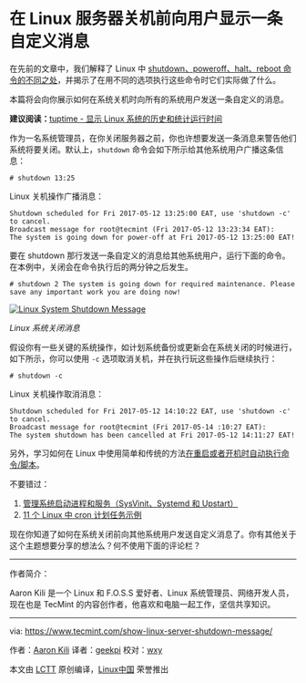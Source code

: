 在 Linux 服务器关机前向用户显示一条自定义消息
============================================================

在先前的文章中，我们解释了 Linux 中 [shutdown、poweroff、halt、reboot 命令的不同之处][3]，并揭示了在用不同的选项执行这些命令时它们实际做了什么。

本篇将会向你展示如何在系统关机时向所有的系统用户发送一条自定义的消息。

**建议阅读：**[tuptime - 显示 Linux 系统的历史和统计运行时间][4]

作为一名系统管理员，在你关闭服务器之前，你也许想要发送一条消息来警告他们系统将要关闭。默认上，`shutdown` 命令会如下所示给其他系统用户广播这条信息：

```
# shutdown 13:25
```
Linux 关机操作广播消息：
```
Shutdown scheduled for Fri 2017-05-12 13:25:00 EAT, use 'shutdown -c' to cancel.
Broadcast message for root@tecmint (Fri 2017-05-12 13:23:34 EAT):
The system is going down for power-off at Fri 2017-05-12 13:25:00 EAT!
```

要在 shutdown 那行发送一条自定义的消息给其他系统用户，运行下面的命令。在本例中，关闭会在命令执行后的两分钟之后发生。

```
# shutdown 2 The system is going down for required maintenance. Please save any important work you are doing now!
```
 [![Linux System Shutdown Message](https://www.tecmint.com/wp-content/uploads/2017/05/Linux-System-Shutdown-Message.png)][5] 

*Linux 系统关闭消息*

假设你有一些关键的系统操作，如计划系统备份或更新会在系统关闭的时候进行，如下所示，你可以使用 `-c` 选项取消关机，并在执行玩这些操作后继续执行：

```
# shutdown -c
```
Linux 关机操作取消消息：
```
Shutdown scheduled for Fri 2017-05-12 14:10:22 EAT, use 'shutdown -c' to cancel.
Broadcast message for root@tecmint (Fri 2017-05-14 :10:27 EAT):
The system shutdown has been cancelled at Fri 2017-05-12 14:11:27 EAT!
```

另外，学习如何在 Linux 中使用简单和传统的方法[在重启或者开机时自动执行命令/脚本][6]。

不要错过：

1.  [管理系统启动进程和服务（SysVinit、Systemd 和 Upstart）][1]
2.  [11 个 Linux 中 cron 计划任务示例][2]

现在你知道了如何在系统关闭前向其他系统用户发送自定义消息了。你有其他关于这个主题想要分享的想法么？何不使用下面的评论栏？

--------------------------------------------------------------------------------

作者简介：

Aaron Kili 是一个 Linux 和 F.O.S.S 爱好者、Linux 系统管理员、网络开发人员，现在也是 TecMint 的内容创作者，他喜欢和电脑一起工作，坚信共享知识。

------------------

via: https://www.tecmint.com/show-linux-server-shutdown-message/

作者：[Aaron Kili][a]
译者：[geekpi](https://github.com/geekpi)
校对：[wxy](https://github.com/wxy)

本文由 [LCTT](https://github.com/LCTT/TranslateProject) 原创编译，[Linux中国](https://linux.cn/) 荣誉推出

[a]:https://www.tecmint.com/author/aaronkili/
[1]:https://www.tecmint.com/linux-boot-process-and-manage-services/
[2]:https://www.tecmint.com/11-cron-scheduling-task-examples-in-linux/
[3]:https://www.tecmint.com/shutdown-poweroff-halt-and-reboot-commands-in-linux/
[4]:https://www.tecmint.com/find-linux-uptime-shutdown-and-reboot-time-with-tuptime/
[5]:https://www.tecmint.com/wp-content/uploads/2017/05/Linux-System-Shutdown-Message.png
[6]:https://www.tecmint.com/auto-execute-linux-scripts-during-reboot-or-startup/
[7]:https://www.tecmint.com/author/aaronkili/
[8]:https://www.tecmint.com/10-useful-free-linux-ebooks-for-newbies-and-administrators/
[9]:https://www.tecmint.com/free-linux-shell-scripting-books/
